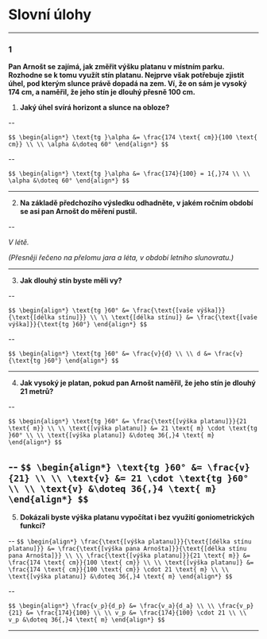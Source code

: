 # Slovní úlohy

---

### 1

**Pan Arnošt se zajímá, jak změřit výšku platanu v místním parku. Rozhodne se k tomu využít stín platanu. Nejprve však potřebuje zjistit úhel, pod kterým slunce právě dopadá na zem. Ví, že on sám je vysoký 174 cm, a naměřil, že jeho stín je dlouhý přesně 100 cm.**

1.	**Jaký úhel svírá horizont a slunce na obloze?**

--

`$$ \begin{align*}
  \text{tg }\alpha &= \frac{174 \text{ cm}}{100 \text{ cm}} \\ \\
  \alpha &\doteq 60°
\end{align*} $$`

--

`$$ \begin{align*}
  \text{tg }\alpha &= \frac{174}{100} = 1{,}74 \\ \\
  \alpha &\doteq 60°
\end{align*} $$`

---

2. **Na základě předchozího výsledku odhadněte, v jakém ročním období se asi pan Arnošt do měření pustil.**

--

*V létě.*

*(Přesněji řečeno na přelomu jara a léta, v období letního slunovratu.)*

---

3. **Jak dlouhý stín byste měli vy?**

--

`$$ \begin{align*}
\text{tg }60° &= \frac{\text{[vaše výška]}}{\text{[délka stínu]}} \\ \\
\text{[délka stínu]} &= \frac{\text{[vaše výška]}}{\text{tg }60°}
\end{align*} $$`

--

`$$ \begin{align*}
\text{tg }60° &= \frac{v}{d} \\ \\
d &= \frac{v}{\text{tg }60°}
\end{align*} $$`

---

4. **Jak vysoký je platan, pokud pan Arnošt naměřil, že jeho stín je dlouhý 21 metrů?**

--

`$$ \begin{align*}
\text{tg }60° &= \frac{\text{[výška platanu]}}{21 \text{ m}} \\ \\
\text{[výška platanu]} &= 21 \text{ m} \cdot \text{tg }60° \\ \\
\text{[výška platanu]} &\doteq 36{,}4 \text{ m}
\end{align*} $$`

--
`$$ \begin{align*}
\text{tg }60° &= \frac{v}{21} \\ \\
\text{v} &= 21 \cdot \text{tg }60° \\ \\
\text{v} &\doteq 36{,}4 \text{ m}
\end{align*} $$`
---

5.	**Dokázali byste výška platanu vypočítat i bez využití goniometrických funkcí?**

--
`$$ \begin{align*}
\frac{\text{[výška platanu]}}{\text{[délka stínu platanu]}} &= \frac{\text{[výška pana Arnošta]}}{\text{[délka stínu pana Arnošta]}} \\ \\
\frac{\text{[výška platanu]}}{21 \text{ m}} &= \frac{174 \text{ cm}}{100 \text{ cm}} \\ \\
\text{[výška platanu]} &= \frac{174 \text{ cm}}{100 \text{ cm}} \cdot 21 \text{ m} \\ \\
\text{[výška platanu]} &\doteq 36{,}4 \text{ m}
\end{align*} $$`

--

`$$ \begin{align*}
\frac{v_p}{d_p} &= \frac{v_a}{d_a} \\ \\
\frac{v_p}{21} &= \frac{174}{100} \\ \\
v_p &= \frac{174}{100} \cdot 21 \\ \\
v_p &\doteq 36{,}4 \text{ m}
\end{align*} $$`

---

